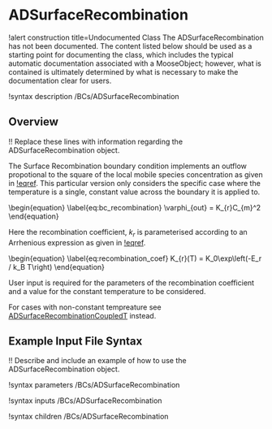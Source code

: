 # ADSurfaceRecombination

!alert construction title=Undocumented Class
The ADSurfaceRecombination has not been documented. The content listed below should be used as a starting point for
documenting the class, which includes the typical automatic documentation associated with a
MooseObject; however, what is contained is ultimately determined by what is necessary to make the
documentation clear for users.

!syntax description /BCs/ADSurfaceRecombination

## Overview

!! Replace these lines with information regarding the ADSurfaceRecombination object.

The Surface Recombination boundary condition implements an outflow propotional to the square of the local
mobile species concentration as given in [!eqref](eq:bc_recombination). This particular version only considers the specific case where the temperature is a single, constant value 
across the boundary it is applied to.

\begin{equation}
\label{eq:bc_recombination}
\varphi_{out} =  K_{r}C_{m}^2
\end{equation}

Here the recombination coefficient, $k_r$ is parameterised according to an Arrhenious expression as
given in [!eqref](eq:recombination_coef).

\begin{equation}
\label{eq:recombination_coef}
K_{r}(T) =  K_0\exp\left(-E_r / k_B T\right)
\end{equation}

User input is required for the parameters of the recombination coefficient and a value for the 
constant temperature to be considered.

For cases with non-constant tempreature see
[ADSurfaceRecombinationCoupledT](/bcs/ADSurfaceRecombinationCoupledT.md) instead.

## Example Input File Syntax

!! Describe and include an example of how to use the ADSurfaceRecombination object.

!syntax parameters /BCs/ADSurfaceRecombination

!syntax inputs /BCs/ADSurfaceRecombination

!syntax children /BCs/ADSurfaceRecombination
